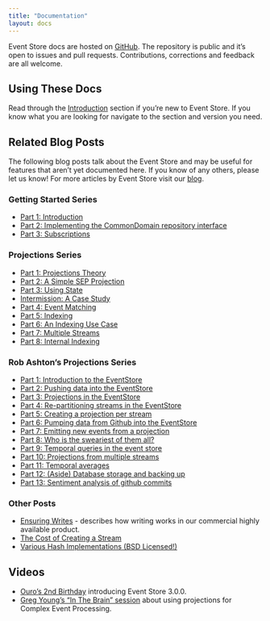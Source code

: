```yaml
---
title: "Documentation"
layout: docs
---
```


<p class="docs-lead">Event Store docs are hosted on <a href="https://github.com/EventStore/docs.geteventstore.com">GitHub</a>. The repository is public and it’s open to issues and pull requests. Contributions, corrections and feedback are all welcome.</p>

## Using These Docs

Read through the [Introduction](introduction) section if you’re new to Event Store. If you know what you are looking for navigate to the section and version you need.

## Related Blog Posts

The following blog posts talk about the Event Store and may be useful for features that aren’t yet documented here. If you know of any others, please let us know! For more articles by Event Store visit our [blog](https://eventstore.org/blog/).

### Getting Started Series

- [Part 1: Introduction](https://eventstore.org/blog/20130220/getting-started-part-1-introduction/)
- [Part 2: Implementing the CommonDomain repository interface](https://eventstore.org/blog/20130220/getting-started-part-2-implementing-the-commondomain-repository-interface/)
- [Part 3: Subscriptions](https://eventstore.org/blog/20130306/getting-started-part-3-subscriptions/)

### Projections Series

- [Part 1: Projections Theory](https://eventstore.org/blog/20130212/projections-1-theory/)
- [Part 2: A Simple SEP Projection](https://eventstore.org/blog/20130213/projections-2-a-simple-sep-projection/)
- [Part 3: Using State](https://eventstore.org/blog/20130215/projections-3-using-state/)
- [Intermission: A Case Study](https://eventstore.org/blog/20130217/projections-intermission/)
- [Part 4: Event Matching](https://eventstore.org/blog/20130218/projections-4-event-matching/)
- [Part 5: Indexing](https://eventstore.org/blog/20130218/projections-5-indexing/)
- [Part 6: An Indexing Use Case](https://eventstore.org/blog/20130227/projections-6-an-indexing-use-case/)
- [Part 7: Multiple Streams](https://eventstore.org/blog/20130309/projections-7-multiple-streams/)
- [Part 8: Internal Indexing](https://eventstore.org/blog/20130309/projections-8-internal-indexing/)

### Rob Ashton’s Projections Series

- [Part 1: Introduction to the EventStore](http://codeofrob.com/entries/playing-with-the-eventstore.html)
- [Part 2: Pushing data into the EventStore](http://codeofrob.com/entries/pushing-data-into-streams-in-the-eventstore.html)
- [Part 3: Projections in the EventStore](http://codeofrob.com/entries/basic-projections-in-the-eventstore.html)
- [Part 4: Re-partitioning streams in the EventStore](http://codeofrob.com/entries/re-partitioning-streams-in-the-event-store-for-better-projections.html)
- [Part 5: Creating a projection per stream](http://codeofrob.com/entries/creating-a-projection-per-stream-in-the-eventstore.html)
- [Part 6: Pumping data from Github into the EventStore](http://codeofrob.com/entries/less-abstract,-pumping-data-from-github-into-the-eventstore.html)
- [Part 7: Emitting new events from a projection](http://codeofrob.com/entries/evented-github-adventure---emitting-commits-as-their-own-events.html)
- [Part 8: Who is the sweariest of them all?](http://codeofrob.com/entries/evented-github-adventure---who-writes-the-sweariest-commit-messages.html)
- [Part 9: Temporal queries in the event store](http://codeofrob.com/entries/evented-github-adventure---temporal-queries,-who-doesnt-trust-their-hardware.html)
- [Part 10: Projections from multiple streams](http://codeofrob.com/entries/evented-github-adventure---crossing-the-streams-to-gain-real-insights.html)
- [Part 11: Temporal averages](http://codeofrob.com/entries/evented-github-adventure---temporal-averages.html)
- [Part 12: (Aside) Database storage and backing up](http://codeofrob.com/entries/evented-github-adventure---database-storage-and-backing-up.html)
- [Part 13: Sentiment analysis of github commits](http://codeofrob.com/entries/evented-github-adventure---sentiment-analysis-of-github-commits.html)

### Other Posts

- [Ensuring Writes](https://eventstore.org/blog/20130301/ensuring-writes-multi-node-replication/) - describes how writing works in our commercial highly available product.
- [The Cost of Creating a Stream](https://eventstore.org/blog/20130210/the-cost-of-creating-a-stream/)
- [Various Hash Implementations (BSD Licensed!)](https://eventstore.org/blog/20120921/a-useful-piece-of-code-1/)

## Videos

- [Ouro’s 2nd Birthday](https://eventstore.org/blog/20141112/video-of-ouros-2nd-birthday/) introducing Event Store 3.0.0.
- [Greg Young’s “In The Brain” session](http://skillsmatter.com/podcast/design-architecture/event-store-as-a-read-model) about using projections for Complex Event Processing.
